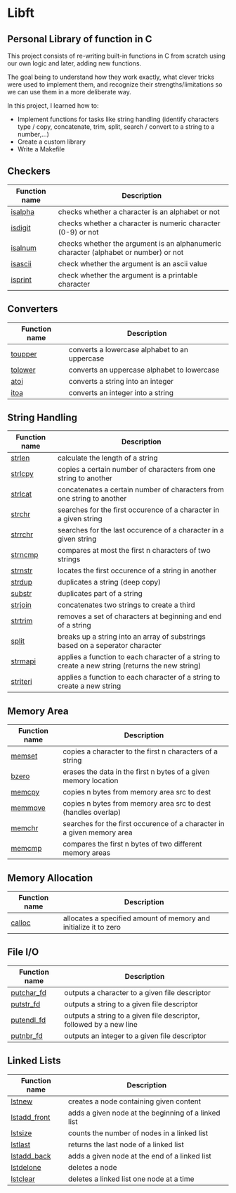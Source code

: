 # Libft

## Personal Library of function in C

This project consists of re-writing built-in functions in C from scratch using our own logic and later, adding new functions.

The goal being to understand how they work exactly, what clever tricks were used to implement them, and recognize their strengths/limitations so we can use them in a more deliberate way.

In this project, I learned how to:
- Implement functions for tasks like string handling (identify characters type / copy, concatenate, trim, split, search / convert to a string to a number,...) 
- Create a custom library
- Write a Makefile 


## Checkers
| Function name                                                        | Description |
|---------------                                                       |-------------|
| [isalpha](https://github.com/rurangiza/libft/blob/main/ft_isalpha.c) | checks whether a character is an alphabet or not                                     |
| [isdigit](https://github.com/rurangiza/libft/blob/main/ft_isdigit.c) | checks whether a character is numeric character (0-9) or not                         |
| [isalnum](https://github.com/rurangiza/libft/blob/main/ft_isalnum.c) | checks whether the argument is an alphanumeric character (alphabet or number) or not |
| [isascii](https://github.com/rurangiza/libft/blob/main/ft_isascii.c) | check whether the argument is an ascii value                                         |
| [isprint](https://github.com/rurangiza/libft/blob/main/ft_isprint.c) | check whether the argument is a printable character                                  |
  
## Converters
| Function name                                                        | Description |
|---------------                                                       |-------------|
| [toupper](https://github.com/rurangiza/libft/blob/main/ft_toupper.c) | converts a lowercase alphabet to an uppercase                                        |
| [tolower](https://github.com/rurangiza/libft/blob/main/ft_tolower.c) | converts an uppercase alphabet to lowercase                                          |
| [atoi](https://github.com/rurangiza/libft/blob/main/ft_atoi.c)       | converts a string into an integer                                                    |
| [itoa](https://github.com/rurangiza/libft/blob/main/ft_itoa.c)             | converts an integer into a string                                                                |

## String Handling
| Function name                                                        | Description                                                                          |
|----------------------------------------------------------------------|--------------------------------------------------------------------------------------|
| [strlen](https://github.com/rurangiza/libft/blob/main/ft_strlen.c)   | calculate the length of a string                                                     |
| [strlcpy](https://github.com/rurangiza/libft/blob/main/ft_strlcpy.c) | copies a certain number of characters from one string to another                     |
| [strlcat](https://github.com/rurangiza/libft/blob/main/ft_strlcat.c) | concatenates a certain number of characters from one string to another               |
| [strchr](https://github.com/rurangiza/libft/blob/main/ft_strchr.c)   | searches for the first occurence of a character in a given string                    |
| [strrchr](https://github.com/rurangiza/libft/blob/main/ft_strrchr.c) | searches for the last occurence of a character in a given string                     |
| [strncmp](https://github.com/rurangiza/libft/blob/main/ft_strncmp.c) | compares at most the first n characters of two strings                               |
| [strnstr](https://github.com/rurangiza/libft/blob/main/ft_strnstr.c) | locates the first occurence of a string in another                                   |
| [strdup](https://github.com/rurangiza/libft/blob/main/ft_strdup.c)   | duplicates a string (deep copy)                                                      |
| [substr](https://github.com/rurangiza/libft/blob/main/ft_substr.c)         | duplicates part of a string                                                                      |
| [strjoin](https://github.com/rurangiza/libft/blob/main/ft_strjoin.c)       | concatenates two strings to create a third                                                       |
| [strtrim](https://github.com/rurangiza/libft/blob/main/ft_strtrim.c)       | removes a set of characters at beginning and end of a string                                     |
| [split](https://github.com/rurangiza/libft/blob/main/ft_split.c)           | breaks up a string into an array of substrings based on a seperator character                    |
| [strmapi](https://github.com/rurangiza/libft/blob/main/ft_strmapi.c)       | applies a function to each character of a string to create a new string (returns the new string) |
| [striteri](https://github.com/rurangiza/libft/blob/main/ft_striteri.c)     | applies a function to each character of a string to create a new string                          |

## Memory Area
| Function name | Description |
|---------------|-------------|
| [memset](https://github.com/rurangiza/libft/blob/main/ft_memset.c)   | copies a character to the first n characters of a string                             |
| [bzero](https://github.com/rurangiza/libft/blob/main/ft_bzero.c)     | erases the data in the first n bytes of a given memory location                      |
| [memcpy](https://github.com/rurangiza/libft/blob/main/ft_memcpy.c)   | copies n bytes from memory area src to dest                                          |
| [memmove](https://github.com/rurangiza/libft/blob/main/ft_memmove.c) | copies n bytes from memory area src to dest (handles overlap)                        |
| [memchr](https://github.com/rurangiza/libft/blob/main/ft_memchr.c)   | searches for the first occurence of a character in a given memory area               |
| [memcmp](https://github.com/rurangiza/libft/blob/main/ft_memcmp.c)   | compares the first n bytes of two different memory areas                             |

## Memory Allocation
| Function name | Description |
|---------------|-------------|
| [calloc](https://github.com/rurangiza/libft/blob/main/ft_calloc.c)   | allocates a specified amount of memory and initialize it to zero                     |

## File I/O
| Function name | Description |
|---------------|-------------|
| [putchar_fd](https://github.com/rurangiza/libft/blob/main/ft_putchar_fd.c) | outputs a character to a given file descriptor                                                   |
| [putstr_fd](https://github.com/rurangiza/libft/blob/main/ft_putstr_fd.c)   | outputs a string to a given file descriptor                                                      |
| [putendl_fd](https://github.com/rurangiza/libft/blob/main/ft_putendl_fd.c) | outputs a string to a given file descriptor, followed by a new line                              |
| [putnbr_fd](https://github.com/rurangiza/libft/blob/main/ft_putnbr_fd.c)   | outputs an integer to a given file descriptor                                                    |

## Linked Lists
| Function name                                                                        | Description                                         |
|--------------------------------------------------------------------------------------|-----------------------------------------------------|
| [lstnew](https://github.com/rurangiza/libft/blob/main/ft_lstnew_bonus.c)             | creates a node containing given content             |
| [lstadd_front](https://github.com/rurangiza/libft/blob/main/ft_lstadd_front_bonus.c) | adds a given node at the beginning of a linked list |
| [lstsize](https://github.com/rurangiza/libft/blob/main/ft_lstsize_bonus.c)           | counts the number of nodes in a linked list         |
| [lstlast](https://github.com/rurangiza/libft/blob/main/ft_lstlast_bonus.c)           | returns the last node of a linked list              |
| [lstadd_back](https://github.com/rurangiza/libft/blob/main/ft_lstadd_back_bonus.c)   | adds a given node at the end of a linked list       |
| [lstdelone](https://github.com/rurangiza/libft/blob/main/ft_lstdelone_bonus.c)       | deletes a node                                      |
| [lstclear](https://github.com/rurangiza/libft/blob/main/ft_lstclear_bonus.c)         | deletes a linked list one node at a time            |

